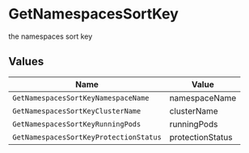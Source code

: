 # GetNamespacesSortKey

the namespaces sort key


## Values

| Name                                   | Value                                  |
| -------------------------------------- | -------------------------------------- |
| `GetNamespacesSortKeyNamespaceName`    | namespaceName                          |
| `GetNamespacesSortKeyClusterName`      | clusterName                            |
| `GetNamespacesSortKeyRunningPods`      | runningPods                            |
| `GetNamespacesSortKeyProtectionStatus` | protectionStatus                       |
